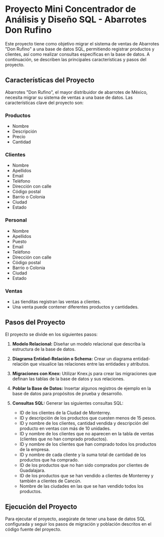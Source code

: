 # Proyecto Mini Concentrador de Análisis y Diseño SQL - Abarrotes Don Rufino

Este proyecto tiene como objetivo migrar el sistema de ventas de Abarrotes "Don Rufino" a una base de datos SQL, permitiendo registrar productos y clientes, así como realizar consultas específicas en la base de datos. A continuación, se describen las principales características y pasos del proyecto.

## Características del Proyecto

Abarrotes "Don Rufino", el mayor distribuidor de abarrotes de México, necesita migrar su sistema de ventas a una base de datos. Las características clave del proyecto son:

### Productos
- Nombre
- Descripción
- Precio
- Cantidad

### Clientes
- Nombre
- Apellidos
- Email
- Teléfono
- Dirección con calle
- Código postal
- Barrio o Colonia
- Ciudad
- Estado

### Personal
- Nombre
- Apellidos
- Puesto
- Email
- Teléfono
- Dirección con calle
- Código postal
- Barrio o Colonia
- Ciudad
- Estado

### Ventas
- Las tienditas registran las ventas a clientes.
- Una venta puede contener diferentes productos y cantidades.

## Pasos del Proyecto

El proyecto se divide en los siguientes pasos:

1. **Modelo Relacional:** Diseñar un modelo relacional que describa la estructura de la base de datos.

2. **Diagrama Entidad-Relación o Schema:** Crear un diagrama entidad-relación que visualice las relaciones entre las entidades y atributos.

3. **Migraciones con Knex:** Utilizar Knex.js para crear las migraciones que definan las tablas de la base de datos y sus relaciones.

4. **Poblar la Base de Datos:** Insertar algunos registros de ejemplo en la base de datos para propósitos de prueba y desarrollo.

5. **Consultas SQL:** Generar las siguientes consultas SQL:

   - ID de los clientes de la Ciudad de Monterrey.
   - ID y descripción de los productos que cuesten menos de 15 pesos.
   - ID y nombre de los clientes, cantidad vendida y descripción del producto en ventas con más de 10 unidades.
   - ID y nombre de los clientes que no aparecen en la tabla de ventas (clientes que no han comprado productos).
   - ID y nombre de los clientes que han comprado todos los productos de la empresa.
   - ID y nombre de cada cliente y la suma total de cantidad de los productos que ha comprado.
   - ID de los productos que no han sido comprados por clientes de Guadalajara.
   - ID de los productos que se han vendido a clientes de Monterrey y también a clientes de Cancún.
   - Nombre de las ciudades en las que se han vendido todos los productos.

## Ejecución del Proyecto

Para ejecutar el proyecto, asegúrate de tener una base de datos SQL configurada y seguir los pasos de migración y población descritos en el código fuente del proyecto.